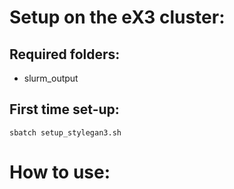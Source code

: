 # Setup on the eX3 cluster:
## Required folders:
- slurm_output
## First time set-up:
```
sbatch setup_stylegan3.sh
```

# How to use:
## 